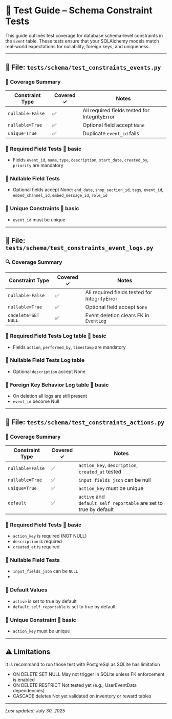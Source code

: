 # 🧪 Test Guide – Schema Constraint Tests

This guide outlines test coverage for database schema-level constraints in the `Event` table. These tests ensure that your SQLAlchemy models match real-world expectations for nullability, foreign keys, and uniqueness.

---

## 📁 File: `tests/schema/test_constraints_events.py`

### 🔹 Coverage Summary

| Constraint Type     | Covered ✓  | Notes                                          |
|---------------------|------------|------------------------------------------------|
| `nullable=False`    | ✅         | All required fields tested for IntegrityError  |
| `nullable=True`     | ✅         | Optional field accept `None`                   |
| `unique=True`       | ✅         | Duplicate `event_id` fails                     |


### 🔹 Required Field Tests 🔹 basic
- Fields `event_id`, `name`, `type`, `description`, `start_date`, `created_by`, `priority` are mandatory

### 🔹 Nullable Field Tests
- Optional fields accept None: `end_date`, `shop_section_id`, `tags`, `event_id`, `embed_channel_id`, `embed_message_id`, `role_id`

### 🔹 Unique Constraints 🔹 basic
- `event_id` must be unique

---

## 📁 File: `tests/schema/test_constraints_event_logs.py`

### 🔍 Coverage Summary

| Constraint Type     | Covered ✓  | Notes                                          |
|---------------------|------------|------------------------------------------------|
| `nullable=False`    | ✅         | All required fields tested for IntegrityError  |
| `nullable=True`     | ✅         | Optional field accept `None`                   |
| `ondelete=SET NULL` | ✅         | Event deletion clears FK in `EventLog`         |


### 🔹 Required Field Tests Log table 🔹 basic
- Fields `action`, `performed_by`, `timestamp` are mandatory

### 🔹 Nullable Field Tests Log table
- Optional `description` accept None

### 🔹 Foreign Key Behavior Log table 🔹 basic
- On deletion all logs are still present
- `event_id` become Null

---

## 📁 File: `tests/schema/test_constraints_actions.py`

### 🔹 Coverage Summary

| Constraint Type     | Covered ✓  | Notes |
|---------------------|------------|-------|
| `nullable=False`    | ✅         | `action_key`, `description`, `created_at` tested |
| `nullable=True`     | ✅         | `input_fields_json` can be null |
| `unique=True`       | ✅         | `action_key` must be unique |
| `default`       | ✅         | `active` and `default_self_reportable` are set to true by default |

### 🔹 Required Field Tests 🔹 basic
- `action_key` is required (NOT NULL)
- `description` is required
- `created_at` is required

### 🔹 Nullable Field Tests
- `input_fields_json` can be `NULL`
- 
### 🔹 Default Values
- `active` is set to true by default
- `default_self_reportable` is set to true by default

### 🔹 Unique Constraint 🔹 basic
- `action_key` must be unique

---

## ⚠️ Limitations

It is recommand to run those test with PostgreSql as SQLite has limitation
* ON DELETE SET NULL	May not trigger in SQLite unless FK enforcement is enabled
* ON DELETE RESTRICT	Not tested yet (e.g., UserEventData dependencies)
* CASCADE deletes	Not yet validated on inventory or reward tables

---

_Last updated: July 30, 2025_